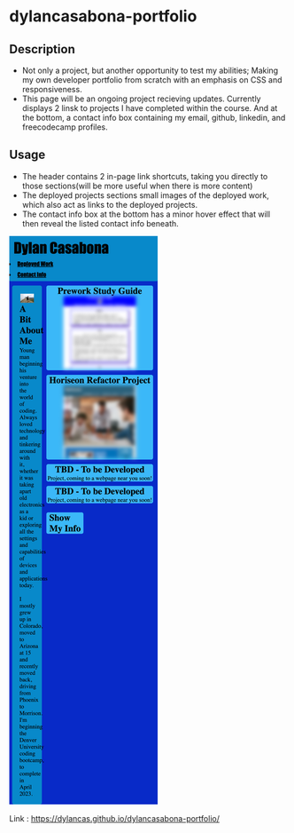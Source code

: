 # dylancasabona-portfolio

## Description

- Not only a project, but another opportunity to test my abilities; Making my own developer portfolio from scratch with an emphasis on CSS and responsiveness. 
- This page will be an ongoing project recieving updates. Currently displays 2 linsk to projects I have completed within the course. And at the bottom, a contact info box containing my email, github, linkedin, and freecodecamp profiles. 

## Usage

- The header contains 2 in-page link shortcuts, taking you directly to those sections(will be more useful when there is more content)
- The deployed projects sections small images of the deployed work, which also act as links to the deployed projects. 
- The contact info box at the bottom has a minor hover effect that will then reveal the listed contact info beneath. 

<!-- Insert link and screen shot of the page before submitting -->

![screenshot](./assets/images/project-screenshot.png)

Link : https://dylancas.github.io/dylancasabona-portfolio/